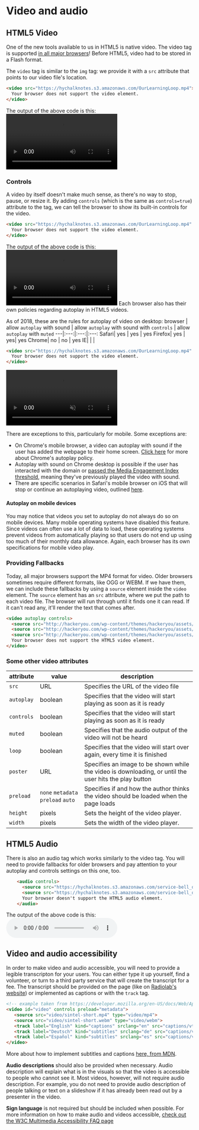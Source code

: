 <!-- Student takeaway -->
<!-- By the end of this lesson, the student should know:
- What `controls` & `autoplay` do to the video element 
- How to provide different sources to a `video` or `audio` element
- Where to find information about playing video on mobile
- Where to find information about `video` and `audio`accessibility
-->

# Video and audio 
## HTML5 Video

One of the new tools available to us in HTML5 is native video. The video tag is supported [in all major browsers](https://caniuse.com/#feat=video)! Before HTML5, video had to be stored in a Flash format.

The `video` tag is similar to the `img` tag: we provide it with a `src` attribute that points to our video file's location. 
```html
<video src="https://hychalknotes.s3.amazonaws.com/OurLearningLoop.mp4">
  Your browser does not support the video element.
</video>
```

The output of the above code is this:
<video src="https://hychalknotes.s3.amazonaws.com/OurLearningLoop.mp4" autoplay>
  Your browser does not support the video element.
</video>

### Controls

A video by itself doesn't make much sense, as there's no way to stop, pause, or resize it. By adding  `controls` (which is the same as `controls=true`) attribute to the tag, we can tell the browser to show its built-in controls for the video. 
```html
<video src="https://hychalknotes.s3.amazonaws.com/OurLearningLoop.mp4" controls>
  Your browser does not support the video element.
</video>
```
The output of the above code is this:
<video src="https://hychalknotes.s3.amazonaws.com/OurLearningLoop.mp4" controls>
  Your browser does not support the video element.
</video>
Each browser also has their own policies regarding autoplay in HTML5 videos.

As of 2018, these are the rules for autoplay of video on desktop:
browser | allow `autoplay` with sound | allow `autoplay` with sound with `controls` | allow `autoplay` with `muted` 
---|:---:|:---:|:---:
Safari| yes | yes | yes
Firefox| yes | yes| yes
Chrome| no | no | yes
IE| | |

```html
<video src="https://hychalknotes.s3.amazonaws.com/OurLearningLoop.mp4" controls muted autoplay>
  Your browser does not support the video element.
</video>
```

<video src="https://hychalknotes.s3.amazonaws.com/OurLearningLoop.mp4" controls muted autoplay>
  Your browser does not support the video element.
</video>

There are exceptions to this, particularly for mobile. Some exceptions are:

* On Chrome's mobile browser, a video can autoplay with sound if the user has added the webpage to their home screen. [Click here](https://developers.google.com/web/updates/2017/09/autoplay-policy-changes) for more about Chrome's autoplay policy.
* Autoplay with sound on Chrome desktop is possible if the user has interacted with the domain or [passed the Media Engagement Index threshold](https://developers.google.com/web/updates/2017/09/autoplay-policy-changes#mei), meaning they've previously played the video with sound. 
* There are specific scenarios in Safari's mobile browser on iOS that will stop or continue an autoplaying video, outlined [here](https://webkit.org/blog/6784/new-video-policies-for-ios/).

 
#### Autoplay on mobile devices
You may notice that videos you set to autoplay do not always do so on mobile devices. Many mobile operating systems have disabled this feature. Since videos can often use a lot of data to load, these operating systems prevent videos from automatically playing so that users do not end up using too much of their monthly data allowance. Again, each browser has its own specifications for mobile video play.

### Providing Fallbacks

Today, all major browsers support the MP4 format for video. Older browsers sometimes require different formats, like OGG or WEBM. If we have them, we can include these fallbacks by using a `source` element inside the `video` element. The `source` element has an `src` attribute, where we put the path to each video file. The browser will run through until it finds one it can read. If it can't read any, it'll render the text that comes after.

```html
<video autoplay controls>
  <source src="http://hackeryou.com/wp-content/themes/hackeryou/assets/images/videos/OurLearningLoop.mp4" type="video/mp4">
  <source src="http://hackeryou.com/wp-content/themes/hackeryou/assets/images/videos/OurLearningLoop.ogg" type="video/ogg">
  <source src="http://hackeryou.com/wp-content/themes/hackeryou/assets/images/videos/OurLearningLoop.webm" type="video/webm">
  Your browser does not support the HTML5 video element.
</video>
```

### Some other video attributes
attribute | value | description
---|---|---
`src` | URL |Specifies the URL of the video file
`autoplay` | boolean | Specifies that the video will start playing as soon as it is ready
`controls` | boolean |Specifies that the video will start playing as soon as it is ready
`muted` | boolean| Specifies that the audio output of the video will not be heard
`loop` | boolean | Specifies that the video will start over again, every time it is finished
`poster` | URL | Specifies an image to be shown while the video is downloading, or until the user hits the play button
`preload` |`none` `metadata` `preload` `auto`| Specifies if and how the author thinks the video should be loaded when the page loads
`height` | pixels | Sets the height of the video player.
`width` | pixels | Sets the width of the video player.

## HTML5 Audio

There is also an audio tag which works similarly to the video tag. You will need to provide fallbacks for older browsers and pay attention to your autoplay and controls settings on this one, too.

```html
    <audio controls>
      <source src="https://hychalknotes.s3.amazonaws.com/service-bell_daniel_simion.mp3" type="audio/mp3">
      <source src="https://hychalknotes.s3.amazonaws.com/service-bell_daniel_simion.ogg" type="audio/ogg">
      Your browser doesn't support the HTML5 audio element.
    </audio>
```

The output of the above code is this:
<audio controls>
      <source src="https://hychalknotes.s3.amazonaws.com/service-bell_daniel_simion.mp3" type="audio/mp3">
      <source src="https://hychalknotes.s3.amazonaws.com/service-bell_daniel_simion.ogg" type="audio/ogg">
      Your browser doesn't support the HTML5 audio element.
</audio>

## Video and audio accessibility
In order to make video and audio accessible, you will need to provide a legible transcripton for your users. You can either type it up yourself, find a volunteer, or turn to a third party service that will create the transcript for a fee. The transcript should be provided on the page (like on [Radiolab's website](https://www.wnycstudios.org/story/no-part-3)) or implemented as captions or with the `track` tag.

```html
<!-- example taken from https://developer.mozilla.org/en-US/docs/Web/Apps/Fundamentals/Audio_and_video_delivery/Adding_captions_and_subtitles_to_HTML5_video -->
<video id="video" controls preload="metadata">
   <source src="video/sintel-short.mp4" type="video/mp4">
   <source src="video/sintel-short.webm" type="video/webm">
   <track label="English" kind="captions" srclang="en" src="captions/vtt/sintel-en.vtt" default>
   <track label="Deutsch" kind="subtitles" srclang="de" src="captions/vtt/sintel-de.vtt">
   <track label="Español" kind="subtitles" srclang="es" src="captions/vtt/sintel-es.vtt">
</video>
```

More about how to implement subtitles and captions [here, from MDN](https://developer.mozilla.org/en-US/docs/Web/Apps/Fundamentals/Audio_and_video_delivery/Adding_captions_and_subtitles_to_HTML5_video).

**Audio descriptions** should also be provided when necessary. Audio description will explain what is in the visuals so that the video is accessible to people who cannot see it. Most videos, however, will not require audio description. For example, you do not need to provide audio description of people talking or text on a slideshow if it has already been read out by a presenter in the video. 

**Sign language** is not required but should be included when possible. For more information on how to make audio and videos accessible, [check out the W3C Multimedia Accessibility FAQ page](https://www.w3.org/2008/06/video-notes)
